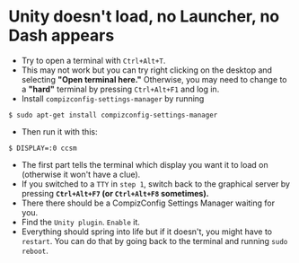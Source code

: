 Unity doesn't load, no Launcher, no Dash appears
======================================================

 - Try to open a terminal with `Ctrl+Alt+T`.
 - This may not work but you can try right clicking on the desktop and selecting **"Open terminal here."** Otherwise, you may need to change to a **"hard"** terminal by pressing `Ctrl+Alt+F1` and log in.
 - Install `compizconfig-settings-manager` by running
```
$ sudo apt-get install compizconfig-settings-manager
```
- Then run it with this:
```
$ DISPLAY=:0 ccsm
```
- The first part tells the terminal which display you want it to load on (otherwise it won't have a clue).
- If you switched to a `TTY` in `step 1`, switch back to the graphical server by pressing **`Ctrl+Alt+F7` (or `Ctrl+Alt+F8` sometimes).**
- There there should be a CompizConfig Settings Manager waiting for you.
- Find the `Unity plugin`. `Enable` it.
- Everything should spring into life but if it doesn't, you might have to `restart`. You can do that by going back to the terminal and running `sudo reboot`.
